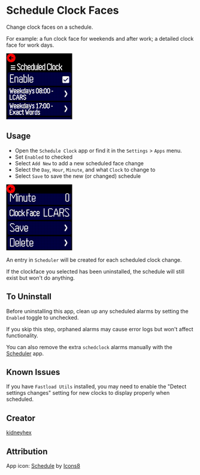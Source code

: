 # Schedule Clock Faces

Change clock faces on a schedule.

For example: a fun clock face for weekends and after work; a detailed clock face for work days.

![Screenshot](screenshot1.png)

## Usage

* Open the `Schedule Clock` app or find it in the `Settings` > `Apps` menu.
* Set `Enabled` to checked
* Select `Add New` to add a new scheduled face change
* Select the `Day`, `Hour`, `Minute`, and what `Clock` to change to
* Select `Save` to save the new (or changed) schedule

![SaveButton](screenshot2.png)

An entry in `Scheduler` will be created for each scheduled clock change.

If the clockface you selected has been uninstalled, the schedule will still exist but won't do anything.

## To Uninstall
Before uninstalling this app, clean up any scheduled alarms by setting the `Enabled` toggle to unchecked.

If you skip this step, orphaned alarms may cause error logs but won't affect functionality.

You can also remove the extra `schedclock` alarms manually with the [Scheduler](/?id=sched) app.

## Known Issues

If you have `Fastload Utils` installed, you may need to enable the "Detect settings changes" setting for new clocks to display properly when scheduled.

## Creator

[kidneyhex](https://github.com/kidneyhex)

## Attribution

App icon: [Schedule](https://icons8.com/icon/E7VlDozxin8k/schedule) by [Icons8](https://icons8.com/)